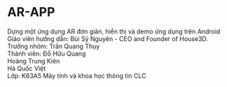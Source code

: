 # AR-APP
Dựng một ứng dụng AR đơn giản, hiển thị và demo ứng dụng trên Android <br />
Giáo viên hướng dẫn: Bùi Sỹ Nguyên -  CEO and Founder of House3D. <br />
Trưởng nhóm: Trần Quang Thụy <br />
Thành viên: Đỗ Hữu Quang <br />
            Hoàng Trung Kiên <br />
            Hà Quốc Việt <br />
Lớp: K63A5 Máy tính và khoa học thông tin CLC <br />

